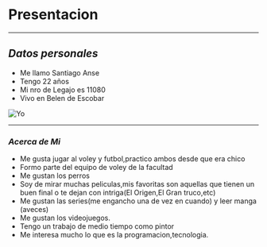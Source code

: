 # Presentacion 
___
## ***Datos personales***
- Me llamo Santiago Anse  
- Tengo 22 años 
- Mi nro de Legajo es 11080
- Vivo en Belen de Escobar 


![Yo](https://user-images.githubusercontent.com/80929184/112360930-9a414180-8cb1-11eb-92f6-b9e4a11dd417.jpg)
    

___
### ***Acerca de Mi***
- Me gusta jugar al voley y futbol,practico ambos desde que era chico
- Formo parte del equipo de voley de la facultad 
- Me  gustan los perros
- Soy de mirar muchas peliculas,mis favoritas son aquellas que tienen un buen final o te dejan con intriga(El Origen,El Gran truco,etc)
- Me gustan las series(me engancho una de vez en cuando) y leer manga (aveces) 
- Me gustan los videojuegos.
- Tengo un trabajo de medio tiempo como pintor
- Me interesa mucho lo que es la programacion,tecnologia.
